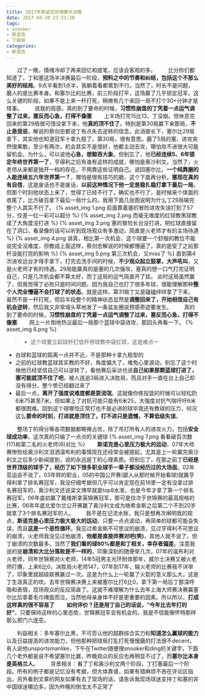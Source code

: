 ```yaml
---
title: 2017年斯诺克世锦赛半决赛
date: 2017-04-30 23:51:28
tags:
- snooker
- 斯诺克
- 丁俊晖
categories:
- 斯诺克
---
```



　　过了一晚，情绪冷却了再来回忆和提笔，应该会客观的多。
　　比分你们都知道了，丁和塞这场半决赛最后一阶段，**预料之中的节奏和纠结，包括这个不那么美好的结局**。<!--more-->9点半看到1点半，我躺着看都累到不行。当然了，时长不是问题，磨人的是比赛本身。和塞尔比的比赛，前三阶段打平，这场赢了几乎锁定冠军，这么关键的阶段，如果不是上来一杆打死，稍微有几个来回一局不打个30+分钟才是怪事。
　　说我的观感。真的到了要命的时候，**习惯性崩盘的丁凭着一点运气调整了过来，塞反而心急，打得不像塞**
　　上半场打完15比13，丁没崩。但休息完回来的第29局很可惜没拿下来，他**真的顶不住了**。特别是第30局赢下来那局，**不止是我说**，解说的蔡剑忠都说丁有点失去逆转的信念。此消彼长下，塞尔比29局拿下，其实他也知道冠军十拿九稳了。第30局，很有意思。磨了5局的塞，进攻突然很果敢，至少有两次，机会其实不是很好，他都主动去攻，哪怕攻不进很大可能留机会。为什么，可以说他**心急，想鲸吞大象**。但别忘了，他**已经连续5、6年锁定年终世界第一了**，亨得利之后有谁有这样的成就，哪怕是奥沙利文。当然了，火老师从来都是独开一档的存在，不用靠这些证明自己。说回塞尔比，**一个纯靠磨的人能连续五六年世界第一？**，哪怕是很有技巧的磨，这个下面再分析。**塞现在真的有自信**，这是废话也不是废话，**以前这种情况下他一定是稳扎稳打拿下最后一局**。但那个时刻他状态上来了，觉得丁已经不行了，确实也不行了，是时候来个体面的收尾了，比方破百拿下最后一局什么的。我用下面几张图说明为什么丁29局输完整个人其实不行了。
{% asset_img 1.png 前面靠着塞的冒险进攻失误打到了57分，仅差一红一彩可以超分 %}
{% asset_img 2.png 而毫无难度的红球教黑球教成了大角度没打进 %}
{% asset_img 3.png 塞的冒险长台没打进，把红球直接留在了洞口，看录像的话可以听到现场观众有多激动，简直是火老师才有的主场待遇 %}
{% asset_img 4.png 讲真，相比第一次机会，这个球要一个舒服的教位不能说完全没难度，但教成上面这样，蔡剑忠解说的时候都懵逼了，真的是受了之前那杆没能打完的影响 %}
{% asset_img 5.png 第三次机会，又miss了 %}
直到第4次进攻远台才得手拿下，打完去洗手间的时候，**不少观众起立鼓掌，大声吼叫**，又是火老师才有的待遇。29局能赢真的是塞的几次强攻，塞真的想一口气打完证明自己，只是几次机会都不算太好，而丁这局的运气简直开了挂。
此时这局虽然赢了，但我觉得丁必败只是时间问题。因为我自己也打了很多年球，很能理解那种**整个人完全懵逼不会打球了的状态**，就是这样。第31局丁又是磕磕绊绊拿了下来，虽然不是一杆打死，但后半段整个的精神状态显然是**调整回来了，开始相信自己有机会逆转**，然后我又非常墙头草地发了一条盆友圈说预感奇迹要发生。
　　真的到了要命的时候，**习惯性崩盘的丁凭着一点运气调整了过来，塞反而心急，打得不像塞**
　　网上一片倒地热议最后一局那个蓝球中袋进攻，那回头再看一下。
{% asset_img 6.png %}
> * 这个球要立起球杆打低杆停球教中袋红球，这是难点一
* 白球和蓝球的距离一点并不近，不是那种十拿九稳型的
* 之前的红球教蓝球其实教的不好，角度偏大了，难免心里波动，别忘了这个时候他已经坚信自己可以逆转了，看他赛后采访也说**自己如果那颗蓝球打进了，塞可能就顶不住了吧**，被人连追3局进入决胜局，而且对手一直在台上自己却没有得分，整个势已经翻过来了
* 最后一点，**离开了强度说难度都是耍流氓**。这就像你练投篮的时候可以轻松扔6米75甚至7米，但如果上了对抗可能只能有6米25，大强度对抗气喘吁吁6米都很困难。回到这个球哪怕正常打也不是必进的球毕竟还有教球的压力，何况这么**要命的时刻，打进就是顶住了，打不进只是遗憾，不算低级失误**。

　　整场丁的得分等各项数据都略微占优，除了吊打所有人的进攻火力，包括**安全球成功率**，这次真的只输了一点点的关键球
{% asset_img 7.png 看看破百次数(17)和第二名的火老师(6)对比 %}
　　**斯诺克是心里压力极大的运动**，07年大师赛惨败给奥沙利文泪洒温布利的事情现在还经常会被提起，尤其是上一轮赢完奥沙利文之后多少新闻提到，说的永远是丁的心理素质。但别忘了，在那之前丁**已经是世界顶级的球手了，经历了如下很多职业球手一辈子都没经历过的大场面**。02年亚运会不说了，03年转的职业，05的中国公开赛(鄙人从那时候开始看球)就赢亨得利拿了排名赛冠军，我没仔细考据但几乎可以肯定现在前16里一定有没拿过排名赛冠军的，奥沙利文还说梁文博早就是top8水准，也是今年才拿了第一个排名赛冠军。06年底初赢了戴维斯拿英锦赛冠军，那可是仅次于世锦赛的最高规格的比赛，06年年底北爱尔兰公开赛赢了奥沙利文成为继希金斯之后第二个不到20岁就拿了3个排名赛冠军的人。
　　我不是在记流水账，我只是想再次阐明我的观点，**斯诺克是心里压力极大极大的运动**，只要一点点波动，再简单的球都可能会失误，而且**这是一个恶性循环**。我见过希金斯不可思议的崩溃，见过亨得利不可思议的崩溃，火老师我没见过他崩溃，**他都是直接弃赛对吧(笑)**，其他人就不说了，但丁崩溃的次数最多。当然了**我们看的球80%都是和丁相关，幸存者偏差**。注意我说的是**崩溃和大比分落败是不一样的**，印象深刻的随便举几次，07年的温布利对火老师，同年世锦赛对火老师，14年5冠男主光环附体那年，威尔士决赛又被火老师打爆，上来6比0，决胜局火老师147，07年到17年，输火老师的比赛我不详举了，印象里就超级联赛赢过一次。这是为什么上一轮赢了火箭的意义那么大，这是丁生涯真正的坎。去年世锦赛决赛上来被塞尔比打6比0，拿下第一局后丁那深呼吸和表情，现场观众的反应简直了。这就不难理解为什么去年上海大师赛决赛赢塞尔比后拿着毛巾掩面而泣，当然他母亲身体不好是更重要的因素。所以所以，**打成这样真的很不容易了**
　　**如何评价？**还是用丁自己的话说，**“今年比去年打的好”**。只要保持这样的心里态势，世锦赛冠军会有机会的，我是不信能像怀特那样那么邪门六连亚。


　　利益相关：多年塞尔比黑，不可否认他的超群综合实力和**知道怎么赢球的能力**以及日益提高的进攻能力，但他那种把球局打乱打死慢慢磨的打法很不decent，有人说他unsportsmanlike，下午在Twitter随便搜snooker和ding的关键字，下面几个老外都是说不希望塞尔比赢，昨晚观众的反应也再明显不过了，而**塞尔比本身是英格兰人**。
　　背景相关：看了丁和奥沙利文两个阶段，丁打塞最后一个阶段。所有的例子都是记忆没有考据，但大体靠谱，如果有错麻烦不吝在评论区指出，另外看到文章的网友如果有去了现场的话，请告诉我现场球迷支持丁和塞的非中国球迷哪边多，因为昨晚的倒戈太不正常了
　　
